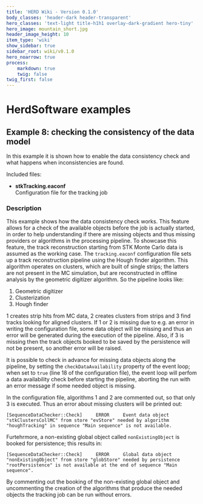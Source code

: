 ```yaml
---
title: 'HERD Wiki - Version 0.1.0'
body_classes: 'header-dark header-transparent'
hero_classes: 'text-light title-h1h1 overlay-dark-gradient hero-tiny'
hero_image: mountain_short.jpg
header_image_height: 10
item_type: 'wiki'
show_sidebar: true
sidebar_root: wiki/v0.1.0
hero_noarrow: true
process:
    markdown: true
    twig: false
twig_first: false
---
```


#  HerdSoftware examples

## Example 8: checking the consistency of the data model

In this example it is shown how to enable the data consistency check and what happens when inconsistencies are found.

Included files:
* **stkTracking.eaconf**  
  Configuration file for the tracking job
  
### Description
This example shows how the data consistency check works. This feature allows for a check of the available objects before the job is actually started, in order to help
understanding if there are missing objects and thus missing providers or algorithms in the processing pipeline. To showcase this feature, the track reconstruction
starting from STK Monte Carlo data is assumed as the working case. The `tracking.eaconf` configuration file sets up a track reconstruction pipeline using the Hough
finder algorithm. This algorithm operates on clusters, which are built of single strips; the latters are not present in the MC simulation, but are reconstructed in
offline analysis by the geometric digitizer algorithm. So the pipeline looks like:

1. Geometric digitizer
2. Clusterization
3. Hough finder

1 creates strip hits from MC data, 2 creates clusters from strips and 3 find tracks looking for aligned clusters. If 1 or 2 is missing due to e.g. an error in writing
the configuration file, some data object will be missing and thus an error will be generated during the execution of the pipeline. Also, if 3 is missing then the track
objects booked to be saved by the persistence will not be present, so another error will be raised.
 
It is possible to check in advance for missing data objects along the pipeline, by setting the `checkDataAvailability` property of the event loop; when set to `true`
(line 18 of the configuration file), the event loop will perfom a data availability check before starting the pipeline, aborting the run with an error message if some
needed object is missing.

In the configuration file, algorithms 1 and 2 are commented out, so that only 3 is executed. Thus an error about missing clusters will be printed out:

```
[SequenceDataChecker::Check]     ERROR     Event data object "stkClustersCollMC" from store "evStore" needed by algorithm "houghTracking" in sequence "Main sequence" is not available.

```

Furtehrmore, a non-existing global object called `nonExistingObject` is booked for persistence; this results in:

```
[SequenceDataChecker::Check]     ERROR     Global data object "nonExistingObject" from store "globStore" needed by persistence "rootPersistence" is not available at the end of sequence "Main sequence".
```

By commenting out the booking of the non-existing global object and uncommenting the creation of the algorithms that produce the needed objects the tracking job can be
run without errors.


 


